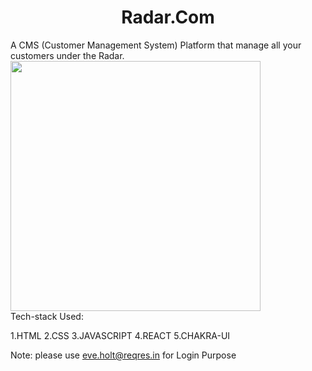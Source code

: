 <h1 align="center">
    Radar.Com
    </h1>
A CMS (Customer Management System) Platform that manage all your customers under the Radar.
    <img src="https://i.ibb.co/mBb56Pm/Radar-5.png" width="400" />
    <br/>
  Tech-stack Used:

1.HTML
2.CSS
3.JAVASCRIPT
4.REACT
5.CHAKRA-UI

Note:
please use eve.holt@reqres.in for Login Purpose
  
  
  










